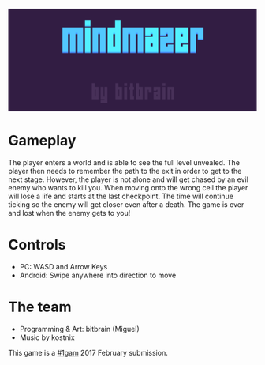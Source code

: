 ![mindmazer](mindmazer-sd.png)

# Gameplay

The player enters a world and is able to see the full level unvealed. The player then needs to remember the path to the exit in order to get to the next stage. However, the player is not alone and will get chased by an evil enemy who wants to kill you. When moving onto the wrong cell the player will lose a life and starts at the last checkpoint. The time will continue ticking so the enemy will get closer even after a death. The game is over and lost when the enemy gets to you!

# Controls

* PC: WASD and Arrow Keys
* Android: Swipe anywhere into direction to move

# The team

- Programming & Art: bitbrain (Miguel)
- Music by kostnix

This game is a [#1gam](http://www.onegameamonth.com) 2017 February submission.
